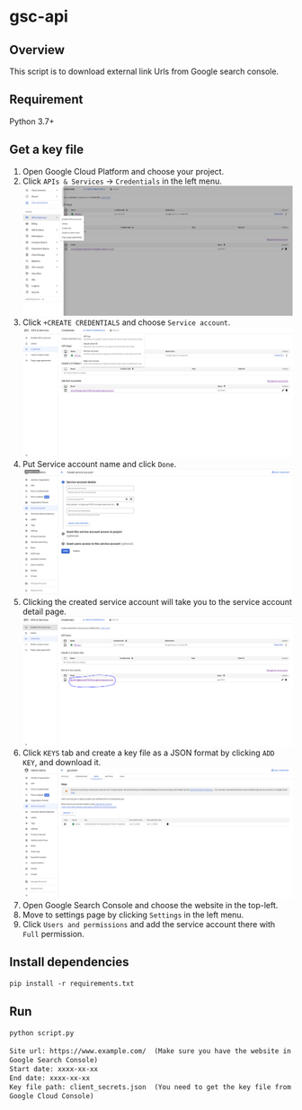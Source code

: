 # gsc-api

## Overview
This script is to download external link Urls from Google search console.

## Requirement
Python 3.7+

## Get a key file
1. Open Google Cloud Platform and choose your project.
2. Click `APIs & Services` -> `Credentials` in the left menu.
![](./images/1.PNG)
3. Click `+CREATE CREDENTIALS` and choose `Service account`.
![](./images/2.PNG)
4. Put Service account name and click `Done`.
![](./images/3.PNG)
5. Clicking the created service account will take you to the service account detail page.
![](./images/4.PNG)
6. Click `KEYS` tab and create a key file as a JSON format by clicking `ADD KEY`, and download it.
![](./images/5.PNG)
7. Open Google Search Console and choose the website in the top-left.
8. Move to settings page by clicking `Settings` in the left menu.
9. Click `Users and permissions` and add the service account there with `Full` permission.


## Install dependencies
```commandline
pip install -r requirements.txt
```

## Run
```commandline
python script.py

Site url: https://www.example.com/  (Make sure you have the website in Google Search Console)
Start date: xxxx-xx-xx
End date: xxxx-xx-xx
Key file path: client_secrets.json  (You need to get the key file from Google Cloud Console)
```